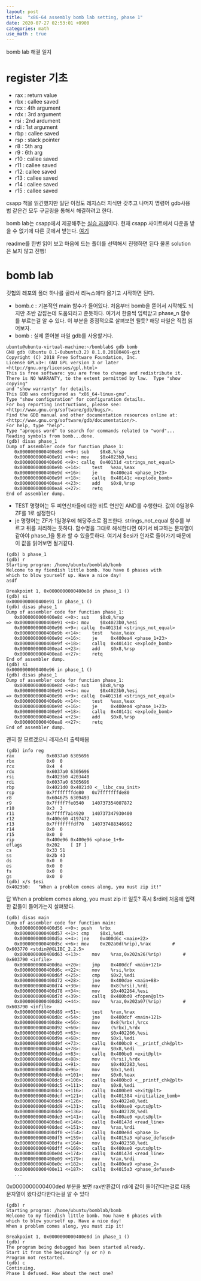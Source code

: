 ```yaml
---
layout: post
title:  "x86-64 assembly bomb lab setting, phase 1"
date: 2020-07-27 02:53:01 +0900
categories: math
use_math : true
---
```


bomb lab 해결 일지

# register 기초

- rax : return value
- rbx : callee saved
- rcx : 4th argument
- rdx : 3rd argument
- rsi : 2nd ardument
- rdi : 1st argument
- rbp : callee saved
- rsp : stack pointer
- r8 : 5th arg
- r9 : 6th arg
- r10 : callee saved
- r11 : callee saved
- r12: callee saved
- r13 : callee saved
- r14 : callee saved
- r15 : callee saved

csapp 책을 읽긴했지만 일단 이정도 레지스터 지식만 갖추고 나머지 명령어 gdb사용법 같은건 모두 구글링을 통해서 해결하려고 한다.



bomb lab는 csapp에서 제공해주는 [실습 과제](http://csapp.cs.cmu.edu/3e/labs.html)이다. 현재 csapp 사이트에서 다운을 받을 수 없기에 다른 곳에서 받는다. [여기](https://github.com/luong-komorebi/Binary-Bomb)

readme를 한번 읽어 보고 마음에 드는 폴더를 선택해서 진행하면 된다 물론 solution은 보지 않고 진행!

# bomb lab 

깃헙의 레포의 폴더 하나를 골라서 리눅스에다 옮기고 시작하면 된다.
- bomb.c : 기본적인 main 함수가 들어있다. 처음부터 bomb을 뜯어서 시작해도 되지만 초반 감잡는데 도움되라고 준듯하다. 여기서 한줄씩 입력받고 phase_n 함수를 부르는걸 알 수 있다. 이 부분을 중점적으로 살펴보면 될듯? 해당 파일은 직접 읽어보자.
- bomb : 실제 뜯어볼 파일 gdb를 사용할거다.


```
ubuntu@ubuntu-virtual-machine:~/bomblab$ gdb bomb
GNU gdb (Ubuntu 8.1-0ubuntu3.2) 8.1.0.20180409-git
Copyright (C) 2018 Free Software Foundation, Inc.
License GPLv3+: GNU GPL version 3 or later <http://gnu.org/licenses/gpl.html>
This is free software: you are free to change and redistribute it.
There is NO WARRANTY, to the extent permitted by law.  Type "show copying"
and "show warranty" for details.
This GDB was configured as "x86_64-linux-gnu".
Type "show configuration" for configuration details.
For bug reporting instructions, please see:
<http://www.gnu.org/software/gdb/bugs/>.
Find the GDB manual and other documentation resources online at:
<http://www.gnu.org/software/gdb/documentation/>.
For help, type "help".
Type "apropos word" to search for commands related to "word"...
Reading symbols from bomb...done.
(gdb) disas phase_1
Dump of assembler code for function phase_1:
   0x0000000000400e8d <+0>:	sub    $0x8,%rsp
   0x0000000000400e91 <+4>:	mov    $0x4023b0,%esi
   0x0000000000400e96 <+9>:	callq  0x40131d <strings_not_equal>
   0x0000000000400e9b <+14>:	test   %eax,%eax
   0x0000000000400e9d <+16>:	je     0x400ea4 <phase_1+23>
   0x0000000000400e9f <+18>:	callq  0x40141c <explode_bomb>
   0x0000000000400ea4 <+23>:	add    $0x8,%rsp
   0x0000000000400ea8 <+27>:	retq   
End of assembler dump.
```
- TEST 명령어는 두 피연산자들에 대한 비트 연산인 AND를 수행한다. 값이 0일경우 ZF를 1로 설정한다
- je 명령어는 ZF가 1일경우에 해당주소로 점프한다.
strings_not_equal 함수를 부르고 뒤를 처리하는 듯하다. 함수명을 그대로 해석한다면 여기서 비교하는 문자열이 같아야 phase_1을 통과 할 수 있을듯하다.
여기서 $esi가 인자로 들어가기 때문에 이 값을 읽어보면 될거같다.


```
(gdb) b phase_1
(gdb) r
Starting program: /home/ubuntu/bomblab/bomb 
Welcome to my fiendish little bomb. You have 6 phases with
which to blow yourself up. Have a nice day!
asdf

Breakpoint 1, 0x0000000000400e8d in phase_1 ()
(gdb) si
0x0000000000400e91 in phase_1 ()
(gdb) disas phase_1
Dump of assembler code for function phase_1:
   0x0000000000400e8d <+0>:	sub    $0x8,%rsp
=> 0x0000000000400e91 <+4>:	mov    $0x4023b0,%esi
   0x0000000000400e96 <+9>:	callq  0x40131d <strings_not_equal>
   0x0000000000400e9b <+14>:	test   %eax,%eax
   0x0000000000400e9d <+16>:	je     0x400ea4 <phase_1+23>
   0x0000000000400e9f <+18>:	callq  0x40141c <explode_bomb>
   0x0000000000400ea4 <+23>:	add    $0x8,%rsp
   0x0000000000400ea8 <+27>:	retq   
End of assembler dump.
(gdb) si
0x0000000000400e96 in phase_1 ()
(gdb) disas phase_1
Dump of assembler code for function phase_1:
   0x0000000000400e8d <+0>:	sub    $0x8,%rsp
   0x0000000000400e91 <+4>:	mov    $0x4023b0,%esi
=> 0x0000000000400e96 <+9>:	callq  0x40131d <strings_not_equal>
   0x0000000000400e9b <+14>:	test   %eax,%eax
   0x0000000000400e9d <+16>:	je     0x400ea4 <phase_1+23>
   0x0000000000400e9f <+18>:	callq  0x40141c <explode_bomb>
   0x0000000000400ea4 <+23>:	add    $0x8,%rsp
   0x0000000000400ea8 <+27>:	retq   
End of assembler dump.
```


괜히 잘 모르겠으니 레지스터 출력해봄


```
(gdb) info reg
rax            0x6037a0	6305696
rbx            0x0	0
rcx            0x4	4
rdx            0x6037a0	6305696
rsi            0x4023b0	4203440
rdi            0x6037a0	6305696
rbp            0x4021d0	0x4021d0 <__libc_csu_init>
rsp            0x7fffffffde80	0x7fffffffde80
r8             0x604675	6309493
r9             0x7ffff7fe0540	140737354007872
r10            0x3	3
r11            0x7ffff7a14920	140737347930400
r12            0x400c60	4197472
r13            0x7fffffffdf70	140737488346992
r14            0x0	0
r15            0x0	0
rip            0x400e96	0x400e96 <phase_1+9>
eflags         0x202	[ IF ]
cs             0x33	51
ss             0x2b	43
ds             0x0	0
es             0x0	0
fs             0x0	0
gs             0x0	0
(gdb) x/s $esi
0x4023b0:	"When a problem comes along, you must zip it!"
```

답 When a problem comes along, you must zip it! 일듯? 혹시 $rdi에 처음에 입력한 값들이 들어가는지 살펴봤다.


```
(gdb) disas main
Dump of assembler code for function main:
   0x0000000000400d56 <+0>:	push   %rbx
   0x0000000000400d57 <+1>:	cmp    $0x1,%edi
   0x0000000000400d5a <+4>:	jne    0x400d6c <main+22>
   0x0000000000400d5c <+6>:	mov    0x202a0d(%rip),%rax        # 0x603770 <stdin@@GLIBC_2.2.5>
   0x0000000000400d63 <+13>:	mov    %rax,0x202a26(%rip)        # 0x603790 <infile>
   0x0000000000400d6a <+20>:	jmp    0x400dcf <main+121>
   0x0000000000400d6c <+22>:	mov    %rsi,%rbx
   0x0000000000400d6f <+25>:	cmp    $0x2,%edi
   0x0000000000400d72 <+28>:	jne    0x400dae <main+88>
   0x0000000000400d74 <+30>:	mov    0x8(%rsi),%rdi
   0x0000000000400d78 <+34>:	mov    $0x402264,%esi
   0x0000000000400d7d <+39>:	callq  0x400bd0 <fopen@plt>
   0x0000000000400d82 <+44>:	mov    %rax,0x202a07(%rip)        # 0x603790 <infile>
   0x0000000000400d89 <+51>:	test   %rax,%rax
   0x0000000000400d8c <+54>:	jne    0x400dcf <main+121>
   0x0000000000400d8e <+56>:	mov    0x8(%rbx),%rcx
   0x0000000000400d92 <+60>:	mov    (%rbx),%rdx
   0x0000000000400d95 <+63>:	mov    $0x402266,%esi
   0x0000000000400d9a <+68>:	mov    $0x1,%edi
   0x0000000000400d9f <+73>:	callq  0x400bc0 <__printf_chk@plt>
   0x0000000000400da4 <+78>:	mov    $0x8,%edi
   0x0000000000400da9 <+83>:	callq  0x400be0 <exit@plt>
   0x0000000000400dae <+88>:	mov    (%rsi),%rdx
   0x0000000000400db1 <+91>:	mov    $0x402283,%esi
   0x0000000000400db6 <+96>:	mov    $0x1,%edi
   0x0000000000400dbb <+101>:	mov    $0x0,%eax
   0x0000000000400dc0 <+106>:	callq  0x400bc0 <__printf_chk@plt>
   0x0000000000400dc5 <+111>:	mov    $0x8,%edi
   0x0000000000400dca <+116>:	callq  0x400be0 <exit@plt>
   0x0000000000400dcf <+121>:	callq  0x401384 <initialize_bomb>
   0x0000000000400dd4 <+126>:	mov    $0x4022e8,%edi
   0x0000000000400dd9 <+131>:	callq  0x400ae0 <puts@plt>
   0x0000000000400dde <+136>:	mov    $0x402328,%edi
   0x0000000000400de3 <+141>:	callq  0x400ae0 <puts@plt>
   0x0000000000400de8 <+146>:	callq  0x40147d <read_line>
   0x0000000000400ded <+151>:	mov    %rax,%rdi
   0x0000000000400df0 <+154>:	callq  0x400e8d <phase_1>
   0x0000000000400df5 <+159>:	callq  0x4015a3 <phase_defused>
   0x0000000000400dfa <+164>:	mov    $0x402358,%edi
   0x0000000000400dff <+169>:	callq  0x400ae0 <puts@plt>
   0x0000000000400e04 <+174>:	callq  0x40147d <read_line>
   0x0000000000400e09 <+179>:	mov    %rax,%rdi
   0x0000000000400e0c <+182>:	callq  0x400ea9 <phase_2>
   0x0000000000400e11 <+187>:	callq  0x4015a3 <phase_defused>
   ...
```


0x0000000000400ded 부분을 보면 rax반환값이 rdi에 값이 들어간다는걸로 대충 문자열이 왔다갔다한다는걸 알 수 있다



```
(gdb) r
Starting program: /home/ubuntu/bomblab/bomb 
Welcome to my fiendish little bomb. You have 6 phases with
which to blow yourself up. Have a nice day!
When a problem comes along, you must zip it!     

Breakpoint 1, 0x0000000000400e8d in phase_1 ()
(gdb) r
The program being debugged has been started already.
Start it from the beginning? (y or n) n
Program not restarted.
(gdb) c
Continuing.
Phase 1 defused. How about the next one?
```